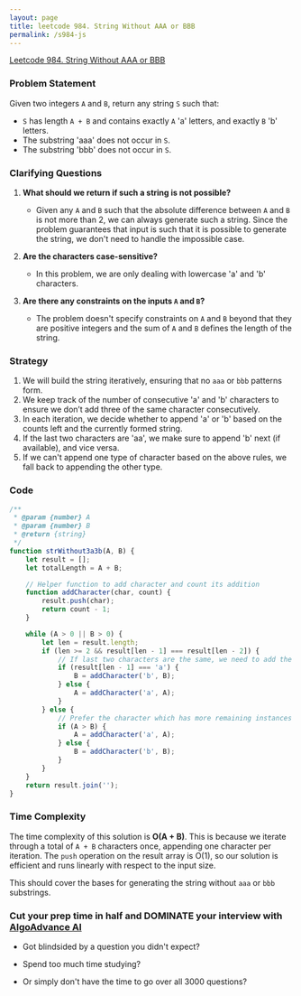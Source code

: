 ```yaml
---
layout: page
title: leetcode 984. String Without AAA or BBB
permalink: /s984-js
---
```

[Leetcode 984. String Without AAA or BBB](https://algoadvance.github.io/algoadvance/l984)
### Problem Statement

Given two integers `A` and `B`, return any string `S` such that:

- `S` has length `A + B` and contains exactly `A` 'a' letters, and exactly `B` 'b' letters.
- The substring 'aaa' does not occur in `S`.
- The substring 'bbb' does not occur in `S`.

### Clarifying Questions

1. **What should we return if such a string is not possible?**
   - Given any `A` and `B` such that the absolute difference between `A` and `B` is not more than 2, we can always generate such a string. Since the problem guarantees that input is such that it is possible to generate the string, we don't need to handle the impossible case.

2. **Are the characters case-sensitive?**
   - In this problem, we are only dealing with lowercase 'a' and 'b' characters.

3. **Are there any constraints on the inputs `A` and `B`?**
   - The problem doesn't specify constraints on `A` and `B` beyond that they are positive integers and the sum of `A` and `B` defines the length of the string.

### Strategy

1. We will build the string iteratively, ensuring that no `aaa` or `bbb` patterns form.
2. We keep track of the number of consecutive 'a' and 'b' characters to ensure we don’t add three of the same character consecutively.
3. In each iteration, we decide whether to append 'a' or 'b' based on the counts left and the currently formed string.
4. If the last two characters are 'aa', we make sure to append 'b' next (if available), and vice versa.
5. If we can't append one type of character based on the above rules, we fall back to appending the other type.

### Code

```javascript
/**
 * @param {number} A
 * @param {number} B
 * @return {string}
 */
function strWithout3a3b(A, B) {
    let result = [];
    let totalLength = A + B;

    // Helper function to add character and count its addition
    function addCharacter(char, count) {
        result.push(char);
        return count - 1;
    }

    while (A > 0 || B > 0) {
        let len = result.length;
        if (len >= 2 && result[len - 1] === result[len - 2]) {
            // If last two characters are the same, we need to add the other character
            if (result[len - 1] === 'a') {
                B = addCharacter('b', B);
            } else {
                A = addCharacter('a', A);
            }
        } else {
            // Prefer the character which has more remaining instances
            if (A > B) {
                A = addCharacter('a', A);
            } else {
                B = addCharacter('b', B);
            }
        }
    }
    return result.join('');
}
```

### Time Complexity

The time complexity of this solution is **O(A + B)**. This is because we iterate through a total of `A + B` characters once, appending one character per iteration. The `push` operation on the result array is O(1), so our solution is efficient and runs linearly with respect to the input size.

This should cover the bases for generating the string without `aaa` or `bbb` substrings.


### Cut your prep time in half and DOMINATE your interview with [AlgoAdvance AI](https://algoAdvance.com)

- Got blindsided by a question you didn't expect?

- Spend too much time studying?

- Or simply don't have the time to go over all 3000 questions?

